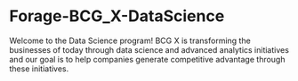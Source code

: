 # Forage-BCG_X-DataScience
Welcome to the Data Science program! BCG X is transforming the businesses of today through data science and advanced analytics initiatives and our goal is to help companies generate competitive advantage through these initiatives.
